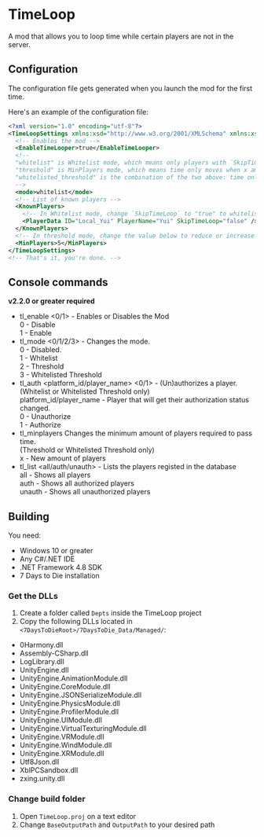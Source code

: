 # TimeLoop
A mod that allows you to loop time while certain players are not in the server.

## Configuration
The configuration file gets generated when you launch the mod for the first time.

Here's an example of the configuration file:
```xml
<?xml version="1.0" encoding="utf-8"?>
<TimeLoopSettings xmlns:xsd="http://www.w3.org/2001/XMLSchema" xmlns:xsi="http://www.w3.org/2001/XMLSchema-instance">
  <!-- Enables the mod -->
  <EnableTimeLooper>true</EnableTimeLooper>
  <!-- 
  "whitelist" is Whitelist mode, which means only players with `SkipTimeLoop=true` will move time
  "threshold" is MinPlayers mode, which means time only moves when x amount of players are online
  "whitelisted_threshold" is the combination of the two above: time only moves when x amount of whitelisted players are online
  -->
  <mode>whitelist</mode>
  <!-- List of known players -->
  <KnownPlayers>
    <!-- In Whitelist mode, change `SkipTimeLoop` to "true" to whitelist a player -->
    <PlayerData ID="Local_Yui" PlayerName="Yui" SkipTimeLoop="false" />
  </KnownPlayers>
  <!-- In threshold mode, change the value below to reduce or increase the amount of minimum players -->
  <MinPlayers>5</MinPlayers>
</TimeLoopSettings>
<!-- That's it, you're done. -->
```

## Console commands
**v2.2.0 or greater required**
- tl_enable <0/1> - Enables or Disables the Mod<br>
  0 - Disable<br>
  1 - Enable
- tl_mode <0/1/2/3> - Changes the mode.<br>
  0 - Disabled.<br>
  1 - Whitelist<br>
  2 - Threshold<br>
  3 - Whitelisted Threshold
- tl_auth <platform_id/player_name> <0/1> - (Un)authorizes a player.<br>
  (Whitelist or Whitelisted Threshold only)<br>
  platform_id/player_name - Player that will get their authorization status changed.<br>
  0 - Unauthorize<br>
  1 - Authorize
- tl_minplayers <x> Changes the minimum amount of players required to pass time.<br>
  (Threshold or Whitelisted Threshold only)<br>
  x - New amount of players
- tl_list <all/auth/unauth> - Lists the players registed in the database<br>
  all - Shows all players<br>
  auth - Shows all authorized players<br>
  unauth - Shows all unauthorized players

## Building
You need:
- Windows 10 or greater
- Any C#/.NET IDE
- .NET Framework 4.8 SDK
- 7 Days to Die installation

### Get the DLLs
1. Create a folder called `Depts` inside the TimeLoop project
2. Copy the following DLLs located in `<7DaysToDieRoot>/7DaysToDie_Data/Managed/`:
- 0Harmony.dll
- Assembly-CSharp.dll
- LogLibrary.dll
- UnityEngine.dll
- UnityEngine.AnimationModule.dll
- UnityEngine.CoreModule.dll
- UnityEngine.JSONSerializeModule.dll
- UnityEngine.PhysicsModule.dll
- UnityEngine.ProfilerModule.dll
- UnityEngine.UIModule.dll
- UnityEngine.VirtualTexturingModule.dll
- UnityEngine.VRModule.dll
- UnityEngine.WindModule.dll
- UnityEngine.XRModule.dll
- Utf8Json.dll
- XblPCSandbox.dll
- zxing.unity.dll

### Change build folder
1. Open `TimeLoop.proj` on a text editor
2. Change `BaseOutputPath` and `OutputPath` to your desired path
